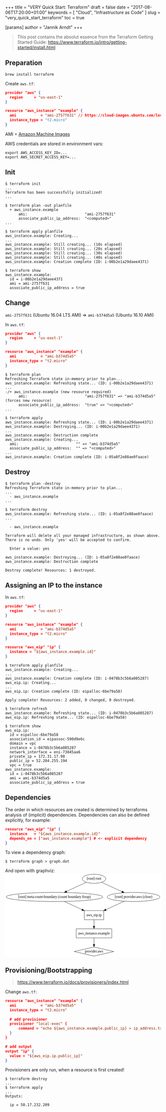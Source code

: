 +++
title = "VERY Quick Start: Terraform"
draft = false
date = "2017-08-06T17:20:00+01:00"
keywords = [ "Cloud", "Infrastructure as Code" ]
slug = "very_quick_start_terraform"
toc = true

[params]
  author = "Jannik Arndt"
+++

> This post contains the absolut essence from the Terraform Getting Started Guide:
> https://www.terraform.io/intro/getting-started/install.html

<!--more-->

## Preparation
```shell
brew install terraform
```

Create `aws.tf`:
```json
provider "aws" {
  region     = "us-east-1" 
}

resource "aws_instance" "example" {
  ami           = "ami-2757f631" // https://cloud-images.ubuntu.com/locator/ec2/
  instance_type = "t2.micro"
}
```
AMI = [Amazon Machine Images](https://cloud-images.ubuntu.com/locator/ec2/)

AWS credentials are stored in environment vars:
```shell
export AWS_ACCESS_KEY_ID=...
export AWS_SECRET_ACCESS_KEY=...
```

## Init

```shell
$ terraform init
...
Terraform has been successfully initialized!
...
```

```shell
$ terraform plan -out planfile
  + aws_instance.example
      ami:                          "ami-2757f631"
      associate_public_ip_address:  "<computed>"
...
```

```shell
$ terraform apply planfile
aws_instance.example: Creating...
...
aws_instance.example: Still creating... (10s elapsed)
aws_instance.example: Still creating... (20s elapsed)
aws_instance.example: Still creating... (30s elapsed)
aws_instance.example: Still creating... (40s elapsed)
aws_instance.example: Creation complete (ID: i-00b2e1a29daee4371)
```

```shell
$ terraform show
aws_instance.example:
  id = i-00b2e1a29daee4371
  ami = ami-2757f631
  associate_public_ip_address = true
```

## Change

`ami-2757f631` (Ubuntu 16.04 LTS AMI) => `ami-b374d5a5` (Ubuntu 16.10 AMI)

In `aws.tf`:
```json
provider "aws" {
  region     = "us-east-1"
}

resource "aws_instance" "example" {
  ami           = "ami-b374d5a5"
  instance_type = "t2.micro"
}
```

```shell
$ terraform plan
Refreshing Terraform state in-memory prior to plan...
aws_instance.example: Refreshing state... (ID: i-00b2e1a29daee4371)
...
-/+ aws_instance.example (new resource required)
      ami:                          "ami-2757f631" => "ami-b374d5a5" (forces new resource)
      associate_public_ip_address:  "true" => "<computed>"
...
```

```shell
$ terraform apply
aws_instance.example: Refreshing state... (ID: i-00b2e1a29daee4371)
aws_instance.example: Destroying... (ID: i-00b2e1a29daee4371)
...
aws_instance.example: Destruction complete
aws_instance.example: Creating...
  ami:                          "" => "ami-b374d5a5"
  associate_public_ip_address:  "" => "<computed>"
...
aws_instance.example: Creation complete (ID: i-05a8f2e88ae0faace)
```

## Destroy

```shell
$ terraform plan -destroy
Refreshing Terraform state in-memory prior to plan...
...
  - aws_instance.example
...
```

```shell
$ terraform destroy
aws_instance.example: Refreshing state... (ID: i-05a8f2e88ae0faace)
...

  - aws_instance.example

Terraform will delete all your managed infrastructure, as shown above. 
There is no undo. Only 'yes' will be accepted to confirm.

  Enter a value: yes

aws_instance.example: Destroying... (ID: i-05a8f2e88ae0faace)
aws_instance.example: Destruction complete

Destroy complete! Resources: 1 destroyed.

```

## Assigning an IP to the instance

In `aws.tf`:
```json
provider "aws" {
  region     = "us-east-1"
}

resource "aws_instance" "example" {
  ami           = "ami-b374d5a5"
  instance_type = "t2.micro"
}

resource "aws_eip" "ip" {
  instance = "${aws_instance.example.id}"
}
```

```shell
$ terraform apply planfile 
aws_instance.example: Creating...
...
aws_instance.example: Creation complete (ID: i-0478b3c5b6a085287)
aws_eip.ip: Creating...
...
aws_eip.ip: Creation complete (ID: eipalloc-6be79a58)

Apply complete! Resources: 2 added, 0 changed, 0 destroyed.
```
```shell
$ terraform refresh
aws_instance.example: Refreshing state... (ID: i-0478b3c5b6a085287)
aws_eip.ip: Refreshing state... (ID: eipalloc-6be79a58)
```
```shell
$ terraform show
aws_eip.ip:
  id = eipalloc-6be79a58
  association_id = eipassoc-590d9e6c
  domain = vpc
  instance = i-0478b3c5b6a085287
  network_interface = eni-73845aa6
  private_ip = 172.31.17.98
  public_ip = 52.204.255.194
  vpc = true
aws_instance.example:
  id = i-0478b3c5b6a085287
  ami = ami-b374d5a5
  associate_public_ip_address = true
```

## Dependencies
The order in which resources are created is determined by terraforms analysis of (implicit) dependencies. Dependencies can also be defined explicitly, for example:
```json
resource "aws_eip" "ip" {
  instance   = "${aws_instance.example.id}"
  depends_on = ["aws_instance.example"] # <- explicit dependency
}
```
To view a dependency graph:
```shell
$ terraform graph > graph.dot
```
And open with graphviz:
<svg xmlns="https://www.w3.org/2000/svg" viewBox="0 0 617.8 332">
  <g class="graph" transform="translate(4 328)">
    <path fill="#fff" stroke="transparent" d="M-4 4v-332h617.8V4H-4z"/>
    <g class="node">
      <path fill="none" stroke="#000" d="M387-180h-76.7v36H387v-36z"/>
      <text x="348.6" y="-157.8" text-anchor="middle" font-family="Times,serif" font-size="14">
        aws_eip.ip
      </text>
    </g>
    <g class="node">
      <path fill="none" stroke="#000" d="M419.2-108H278v36h141.2v-36z"/>
      <text x="348.6" y="-85.8" text-anchor="middle" font-family="Times,serif" font-size="14">
        aws_instance.example
      </text>
    </g>
    <g stroke="#000" class="edge">
      <path fill="none" d="M348.6-143.8v25.4"/>
      <path d="M352-118.4l-3.4 10-3.5-10h7z"/>
    </g>
    <g class="node">
      <path fill="none" stroke="#000" d="M348.6-36L270-18l78.6 18 78.6-18-78.6-18z"/>
      <text x="348.6" y="-13.8" text-anchor="middle" font-family="Times,serif" font-size="14">
        provider.aws
      </text>
    </g>
    <g stroke="#000" class="edge">
      <path fill="none" d="M348.6-71.8v25.4"/>
      <path d="M352-46.4l-3.4 10-3.5-10h7z"/>
    </g>
    <g class="node">
      <ellipse cx="191.6" cy="-234" fill="none" stroke="#000" rx="191.7" ry="18"/>
      <text x="191.6" y="-229.8" text-anchor="middle" font-family="Times,serif" font-size="14">
        [root] meta.count-boundary (count boundary fixup)
      </text>
    </g>
    <g stroke="#000" class="edge">
      <path fill="none" d="M230.4-216.2l70.7 32.4"/>
      <path d="M302.6-187l7.6 7.4-10.5-1 3-6.3z"/>
    </g>
    <g class="node">
      <ellipse cx="505.6" cy="-234" fill="none" stroke="#000" rx="104.3" ry="18"/>
      <text x="505.6" y="-229.8" text-anchor="middle" font-family="Times,serif" font-size="14">
        [root] provider.aws (close)
      </text>
    </g>
    <g stroke="#000" class="edge">
      <path fill="none" d="M468.8-217c-21.7 9.8-49.3 22.5-72.6 33.2"/>
      <path d="M397.4-180.5l-10.6 1 7.6-7.4 3 6.7z"/>
    </g>
    <g class="node">
      <ellipse cx="348.6" cy="-306" fill="none" stroke="#000" rx="46.9" ry="18"/>
      <text x="348.6" y="-301.8" text-anchor="middle" font-family="Times,serif" font-size="14">
        [root] root
      </text>
    </g>
    <g stroke="#000" class="edge">
      <path fill="none" d="M318.3-292c-22.4 10-53.3 24.3-79 36"/>
      <path d="M240.7-252.7l-10.6 1 8-7.3 3 6.3z"/>
    </g>
    <g stroke="#000" class="edge">
      <path fill="none" d="M379-292l80.5 37"/>
      <path d="M461.2-258.2l7.6 7.3-10.6-1 3-6z"/>
    </g>
  </g>
</svg>

## Provisioning/Bootstrapping
> https://www.terraform.io/docs/provisioners/index.html

Change `aws.tf`:
```json
resource "aws_instance" "example" {
  ami           = "ami-b374d5a5"
  instance_type = "t2.micro"
  
  # add provisioner
  provisioner "local-exec" {
      command = "echo ${aws_instance.example.public_ip} > ip_address.txt"
  }
}

# add output
output "ip" {
  value = "${aws_eip.ip.public_ip}"
}
```
Provisioners are only run, when a resource is first created!
```shell
$ terraform destroy
...
$ terraform apply
...
Outputs:

  ip = 50.17.232.209
```

